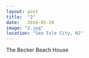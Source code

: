 ```yaml
---
layout: post
title:  "2"
date:   2016-05-28
image: "2.jpg"
location: "Sea Isle City, NJ"
---
```


The Becker Beach House
